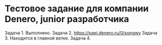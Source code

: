 # Тестовое задание для компании Denero, junior разработчика

Задача 1. Выполнено.
Задача 2. https://paei.denero.ru/0/songwv
Задача 3. Находится в главной ветке.
Задача 4. 
 
